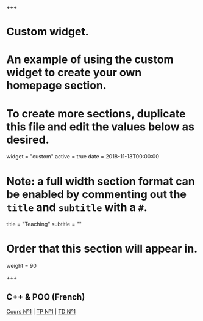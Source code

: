
+++
# Custom widget.
# An example of using the custom widget to create your own homepage section.
# To create more sections, duplicate this file and edit the values below as desired.
widget = "custom"
active = true
date = 2018-11-13T00:00:00

# Note: a full width section format can be enabled by commenting out the `title` and `subtitle` with a `#`.
title = "Teaching"
subtitle = ""

# Order that this section will appear in.
weight = 90

+++

## C++ & POO (French)

[Cours N°1](https://abainia.net/teaching/cpp-poo/cours_1.pdf) | [TP N°1](https://abainia.net/teaching/cpp-poo/CPP_POO_TP_1.pdf) | [TD N°1](https://abainia.net/teaching/cpp-poo/CPP_POO_TD_1.pdf)</br>

